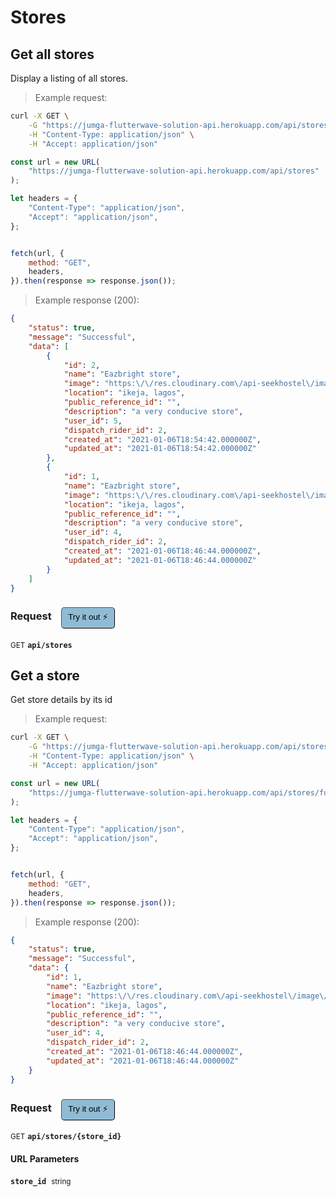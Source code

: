 # Stores


## Get all stores
Display a listing of all stores.




> Example request:

```bash
curl -X GET \
    -G "https://jumga-flutterwave-solution-api.herokuapp.com/api/stores" \
    -H "Content-Type: application/json" \
    -H "Accept: application/json"
```

```javascript
const url = new URL(
    "https://jumga-flutterwave-solution-api.herokuapp.com/api/stores"
);

let headers = {
    "Content-Type": "application/json",
    "Accept": "application/json",
};


fetch(url, {
    method: "GET",
    headers,
}).then(response => response.json());
```


> Example response (200):

```json
{
    "status": true,
    "message": "Successful",
    "data": [
        {
            "id": 2,
            "name": "Eazbright store",
            "image": "https:\/\/res.cloudinary.com\/api-seekhostel\/image\/upload\/v1609959281\/JUMGA_FOR_FLUTTERWAVE%20-%20Shop%20Images\/nplltsxgtqjsoh2z92sc.png",
            "location": "ikeja, lagos",
            "public_reference_id": "",
            "description": "a very conducive store",
            "user_id": 5,
            "dispatch_rider_id": 2,
            "created_at": "2021-01-06T18:54:42.000000Z",
            "updated_at": "2021-01-06T18:54:42.000000Z"
        },
        {
            "id": 1,
            "name": "Eazbright store",
            "image": "https:\/\/res.cloudinary.com\/api-seekhostel\/image\/upload\/v1609958802\/JUMGA_FOR_FLUTTERWAVE%20-%20Shop%20Images\/itlylp997digqwvq8frb.png",
            "location": "ikeja, lagos",
            "public_reference_id": "",
            "description": "a very conducive store",
            "user_id": 4,
            "dispatch_rider_id": 2,
            "created_at": "2021-01-06T18:46:44.000000Z",
            "updated_at": "2021-01-06T18:46:44.000000Z"
        }
    ]
}
```
<div id="execution-results-GETapi-stores" hidden>
    <blockquote>Received response<span id="execution-response-status-GETapi-stores"></span>:</blockquote>
    <pre class="json"><code id="execution-response-content-GETapi-stores"></code></pre>
</div>
<div id="execution-error-GETapi-stores" hidden>
    <blockquote>Request failed with error:</blockquote>
    <pre><code id="execution-error-message-GETapi-stores"></code></pre>
</div>
<form id="form-GETapi-stores" data-method="GET" data-path="api/stores" data-authed="0" data-hasfiles="0" data-headers='{"Content-Type":"application\/json","Accept":"application\/json"}' onsubmit="event.preventDefault(); executeTryOut('GETapi-stores', this);">
<h3>
    Request&nbsp;&nbsp;&nbsp;
        <button type="button" style="background-color: #8fbcd4; padding: 5px 10px; border-radius: 5px; border-width: thin;" id="btn-tryout-GETapi-stores" onclick="tryItOut('GETapi-stores');">Try it out ⚡</button>
    <button type="button" style="background-color: #c97a7e; padding: 5px 10px; border-radius: 5px; border-width: thin;" id="btn-canceltryout-GETapi-stores" onclick="cancelTryOut('GETapi-stores');" hidden>Cancel</button>&nbsp;&nbsp;
    <button type="submit" style="background-color: #6ac174; padding: 5px 10px; border-radius: 5px; border-width: thin;" id="btn-executetryout-GETapi-stores" hidden>Send Request 💥</button>
    </h3>
<p>
<small class="badge badge-green">GET</small>
 <b><code>api/stores</code></b>
</p>
</form>


## Get a store
Get store details by its id




> Example request:

```bash
curl -X GET \
    -G "https://jumga-flutterwave-solution-api.herokuapp.com/api/stores/fuga" \
    -H "Content-Type: application/json" \
    -H "Accept: application/json"
```

```javascript
const url = new URL(
    "https://jumga-flutterwave-solution-api.herokuapp.com/api/stores/fuga"
);

let headers = {
    "Content-Type": "application/json",
    "Accept": "application/json",
};


fetch(url, {
    method: "GET",
    headers,
}).then(response => response.json());
```


> Example response (200):

```json
{
    "status": true,
    "message": "Successful",
    "data": {
        "id": 1,
        "name": "Eazbright store",
        "image": "https:\/\/res.cloudinary.com\/api-seekhostel\/image\/upload\/v1609958802\/JUMGA_FOR_FLUTTERWAVE%20-%20Shop%20Images\/itlylp997digqwvq8frb.png",
        "location": "ikeja, lagos",
        "public_reference_id": "",
        "description": "a very conducive store",
        "user_id": 4,
        "dispatch_rider_id": 2,
        "created_at": "2021-01-06T18:46:44.000000Z",
        "updated_at": "2021-01-06T18:46:44.000000Z"
    }
}
```
<div id="execution-results-GETapi-stores--store_id-" hidden>
    <blockquote>Received response<span id="execution-response-status-GETapi-stores--store_id-"></span>:</blockquote>
    <pre class="json"><code id="execution-response-content-GETapi-stores--store_id-"></code></pre>
</div>
<div id="execution-error-GETapi-stores--store_id-" hidden>
    <blockquote>Request failed with error:</blockquote>
    <pre><code id="execution-error-message-GETapi-stores--store_id-"></code></pre>
</div>
<form id="form-GETapi-stores--store_id-" data-method="GET" data-path="api/stores/{store_id}" data-authed="0" data-hasfiles="0" data-headers='{"Content-Type":"application\/json","Accept":"application\/json"}' onsubmit="event.preventDefault(); executeTryOut('GETapi-stores--store_id-', this);">
<h3>
    Request&nbsp;&nbsp;&nbsp;
        <button type="button" style="background-color: #8fbcd4; padding: 5px 10px; border-radius: 5px; border-width: thin;" id="btn-tryout-GETapi-stores--store_id-" onclick="tryItOut('GETapi-stores--store_id-');">Try it out ⚡</button>
    <button type="button" style="background-color: #c97a7e; padding: 5px 10px; border-radius: 5px; border-width: thin;" id="btn-canceltryout-GETapi-stores--store_id-" onclick="cancelTryOut('GETapi-stores--store_id-');" hidden>Cancel</button>&nbsp;&nbsp;
    <button type="submit" style="background-color: #6ac174; padding: 5px 10px; border-radius: 5px; border-width: thin;" id="btn-executetryout-GETapi-stores--store_id-" hidden>Send Request 💥</button>
    </h3>
<p>
<small class="badge badge-green">GET</small>
 <b><code>api/stores/{store_id}</code></b>
</p>
<h4 class="fancy-heading-panel"><b>URL Parameters</b></h4>
<p>
<b><code>store_id</code></b>&nbsp;&nbsp;<small>string</small>  &nbsp;
<input type="text" name="store_id" data-endpoint="GETapi-stores--store_id-" data-component="url" required  hidden>
<br>
</p>
</form>



